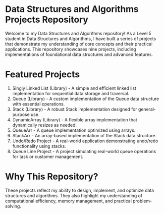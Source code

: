 # Data Structures and Algorithms Projects Repository
Welcome to my Data Structures and Algorithms repository! As a Level 5 student in Data Structures and Algorithms, I have built a series of projects that demonstrate my understanding of core concepts and their practical applications. This repository showcases nine projects, including implementations of foundational data structures and advanced features.

# Featured Projects
1. Singly Linked List (Library) - A simple and efficient linked list implementation for sequential data storage and traversal.
2. Queue (Library) - A custom implementation of the Queue data structure with essential operations.
3. Stack (Library) - A robust Stack implementation designed for general-purpose use.
4. DynamicArray (Library) - A flexible array implementation that dynamically resizes as needed.
5. QueueArr - A queue implementation optimized using arrays.
6. StackArr - An array-based implementation of the Stack data structure.
7. Undo/Redo Project - A real-world application demonstrating undo/redo functionality using stacks.
8. Queue Line Project - A project simulating real-world queue operations for task or customer management.

# Why This Repository?
These projects reflect my ability to design, implement, and optimize data structures and algorithms. They also highlight my understanding of computational efficiency, memory management, and practical problem-solving.
